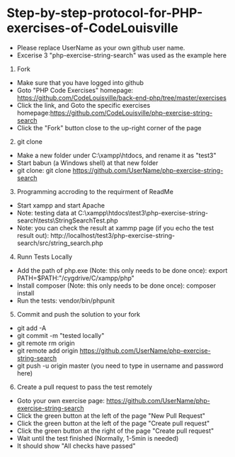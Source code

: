 # Step-by-step-protocol-for-PHP-exercises-of-CodeLouisville

* Please replace UserName as your own github user name. 
* Excerise 3 "php-exercise-string-search" was used as the example here
 
1. Fork
  * Make sure that you have logged into github
  * Goto "PHP Code Exercises" homepage: https://github.com/CodeLouisville/back-end-php/tree/master/exercises
  * Click the link, and Goto the specific exercises homepage:https://github.com/CodeLouisville/php-exercise-string-search
  * Click the "Fork" button close to the up-right corner of the page

2. git clone
  * Make a new folder under C:\xampp\htdocs, and rename it as "test3"
  * Start babun (a Windows shell) at that new folder 
  * git clone: git clone https://github.com/UserName/php-exercise-string-search


3. Programming accroding to the requirment of ReadMe
  * Start xampp and start Apache
  * Note: testing data at C:\xampp\htdocs\test3\php-exercise-string-search\tests\StringSearchTest.php
  * Note: you can check the result at xammp page (if you echo the test result out): http://localhost/test3/php-exercise-string-search/src/string_search.php


4.  Runn Tests Locally
  * Add the path of php.exe (Note: this only needs to be done once): export PATH=$PATH:"/cygdrive/C/xampp/php"
  * Install composer (Note: this only needs to be done once): composer install
  * Run the tests: vendor/bin/phpunit

5. Commit and push the solution to your fork
  * git add -A
  * git commit -m "tested locally"
  * git remote rm origin
  * git remote add origin https://github.com/UserName/php-exercise-string-search
  * git push -u origin master	(you need to type in username and password here)


6. Create a pull request to pass the test remotely
  * Goto your own exercise page: https://github.com/UserName/php-exercise-string-search
  * Click the green button at the left of the page "New Pull Request"
  * Click the green button at the left of the page "Create pull request"
  * Click the green button at the right of the page "Create pull request"
  * Wait until the test finished (Normally, 1-5min is needed)
  * It should show "All checks have passed"

